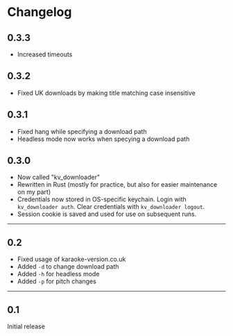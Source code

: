# Changelog

## 0.3.3

- Increased timeouts

## 0.3.2

- Fixed UK downloads by making title matching case insensitive

## 0.3.1

- Fixed hang while specifying a download path
- Headless mode now works when specying a download path

## 0.3.0

- Now called "kv_downloader"
- Rewritten in Rust (mostly for practice, but also for easier maintenance on my part)
- Credentials now stored in OS-specific keychain. Login with `kv_downloader auth`. Clear credentials
with `kv_downloader logout`.
- Session cookie is saved and used for use on subsequent runs.

---

## 0.2

- Fixed usage of karaoke-version.co.uk
- Added `-d` to change download path
- Added `-h` for headless mode
- Added `-p` for pitch changes

---

## 0.1

Initial release
